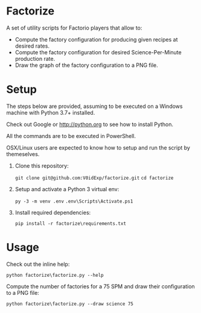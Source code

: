 Factorize
=========

A set of utility scripts for Factorio players that allow to:

* Compute the factory configuration for producing given recipes at desired rates.
* Compute the factory configuration for desired Science-Per-Minute production rate.
* Draw the graph of the factory configuration to a PNG file.

# Setup
The steps below are provided, assuming to be executed on a Windows machine with
Python 3.7+ installed.

Check out Google or http://python.org to see how to install Python.

All the commands are to be executed in PowerShell.

OSX/Linux users are expected to know how to setup and run the script by themeselves.

1. Clone this repository:

    `git clone git@github.com:V0idExp/factorize.git`
    `cd factorize`

2. Setup and activate a Python 3 virtual env:

    `py -3 -m venv .env`
    `.env\Scripts\Activate.ps1`

3. Install required dependencies:

    `pip install -r factorize\requirements.txt`

# Usage

Check out the inline help:

    python factorize\factorize.py --help


Compute the number of factories for a 75 SPM and draw their configuration to a
PNG file:

    python factorize\factorize.py --draw science 75
